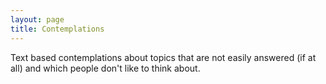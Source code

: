 ```yaml
---
layout: page
title: Contemplations
---
```


Text based contemplations about topics that are not easily answered (if at all) and which
people don't like to think about.
